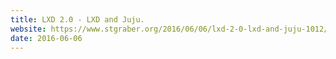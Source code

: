 ```yaml
---
title: LXD 2.0 - LXD and Juju.
website: https://www.stgraber.org/2016/06/06/lxd-2-0-lxd-and-juju-1012/
date: 2016-06-06
---
```


